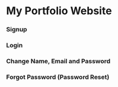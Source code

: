 # My Portfolio Website

### Signup 

### Login

### Change Name, Email and Password

### Forgot Password (Password Reset)